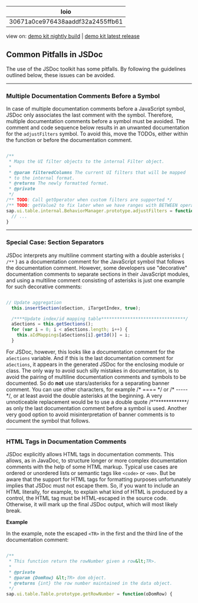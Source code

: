 <!-- loio30671a0ce976438aaddf32a2455ffb61 -->

| loio |
| -----|
| 30671a0ce976438aaddf32a2455ffb61 |

<div id="loio">

view on: [demo kit nightly build](https://openui5nightly.hana.ondemand.com/#/topic/30671a0ce976438aaddf32a2455ffb61) | [demo kit latest release](https://openui5.hana.ondemand.com/#/topic/30671a0ce976438aaddf32a2455ffb61)</div>

## Common Pitfalls in JSDoc

The use of the JSDoc toolkit has some pitfalls. By following the guidelines outlined below, these issues can be avoided.

***

### Multiple Documentation Comments Before a Symbol

In case of multiple documentation comments before a JavaScript symbol, JSDoc only associates the last comment with the symbol. Therefore, multiple documentation comments before a symbol must be avoided. The comment and code sequence below results in an unwanted documentation for the `adjustFilters` symbol. To avoid this, move the TODOs, either within the function or before the documentation comment.

``` js

/**
 * Maps the UI filter objects to the internal Filter object.
 *
 * @param filteredColumns The current UI filters that will be mapped
 * to the internal format.
 * @returns The newly formatted format.
 * @private
 */
/** TODO: Call getOperator when custom filters are supported */
/** TODO: getValue2 to fix later when we have ranges with BETWEEN operator */
sap.ui.table.internal.BehaviorManager.prototype.adjustFilters = function(filteredColumns) {
  // ...
}
```

***

### Special Case: Section Separators

JSDoc interprets any multiline comment starting with a double asterisks \( `/**` \) as a documentation comment for the JavaScript symbol that follows the documentation comment. However, some developers use "decorative" documentation comments to separate sections in their JavaScript modules, and using a multiline comment consisting of asterisks is just one example for such decorative comments:

``` js

// Update aggregation
  this.insertSection(oSection, iTargetIndex, true);

  /****Update index/id mapping table********************************/
  aSections = this.getSections();
  for (var i = 0; i < aSections.length; i++) {
    this.aIdMappings[aSections[i].getId()] = i;
  }
```

For JSDoc, however, this looks like a documentation comment for the `aSections` variable. And if this is the last documentation comment for `aSections`, it appears in the generated JSDoc for the enclosing module or class. The only way to avoid such silly mistakes in documentation, is to avoid the pairing of multiline documentation comments and symbols to be documented. So do **not** use stars/asterisks for a separating banner comment. You can use other characters, for example /\* ==== \*/ or /\* ----- \*/, or at least avoid the double asterisks at the beginning. A very unnoticeable replacement would be to use a double quote /\*"\*\*\*\*\*\*\*\*\*\*\*\*/ as only the last documentation comment before a symbol is used. Another very good option to avoid misinterpretation of banner comments is to document the symbol that follows.

***

### HTML Tags in Documentation Comments

JSDoc explicitly allows HTML tags in documentation comments. This allows, as in JavaDoc, to structure longer or more complex documentation comments with the help of some HTML markup. Typical use cases are ordered or unordered lists or semantic tags like `<code>` or `<em>`. But be aware that the support for HTML tags for formatting purposes unfortunately implies that JSDoc must not escape them. So, if you want to include an HTML literally, for example, to explain what kind of HTML is produced by a control, the HTML tag must be HTML-escaped in the source code. Otherwise, it will mark up the final JSDoc output, which will most likely break.

**Example**

In the example, note the escaped `<TR>` in the first and the third line of the documentation comment:

``` js

/**
 * This function return the rowNumber given a row&lt;TR>.
 *
 * @private
 * @param {DomRow} &lt;TR> dom object.
 * @returns {int} the row number maintained in the data object.
 */
sap.ui.table.Table.prototype.getRowNumber = function(oDomRow) {


```

